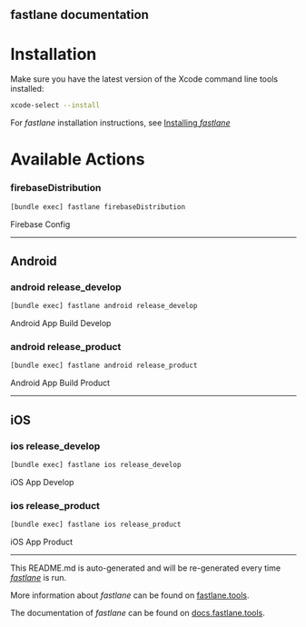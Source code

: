 fastlane documentation
----

# Installation

Make sure you have the latest version of the Xcode command line tools installed:

```sh
xcode-select --install
```

For _fastlane_ installation instructions, see [Installing _fastlane_](https://docs.fastlane.tools/#installing-fastlane)

# Available Actions

### firebaseDistribution

```sh
[bundle exec] fastlane firebaseDistribution
```

Firebase Config

----


## Android

### android release_develop

```sh
[bundle exec] fastlane android release_develop
```

Android App Build Develop

### android release_product

```sh
[bundle exec] fastlane android release_product
```

Android App Build Product

----


## iOS

### ios release_develop

```sh
[bundle exec] fastlane ios release_develop
```

iOS App Develop

### ios release_product

```sh
[bundle exec] fastlane ios release_product
```

iOS App Product

----

This README.md is auto-generated and will be re-generated every time [_fastlane_](https://fastlane.tools) is run.

More information about _fastlane_ can be found on [fastlane.tools](https://fastlane.tools).

The documentation of _fastlane_ can be found on [docs.fastlane.tools](https://docs.fastlane.tools).
